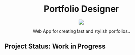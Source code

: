 <p align="center">
<h1 align="center">
Portfolio Designer
</h1>
<p align="center">
          <a href="https://app.netlify.com/sites/capos/deploys">
                                                               <img align="center" src="https://api.netlify.com/api/v1/badges/3d4f7024-efb0-4e67-8baa-577fe9a3eabb/deploy-status" /> </a>
                                                               </p>
                                                              
<p align="center">
Web App for creating fast and stylish portfolios..
</p>
</p>





## Project Status: Work in Progress
